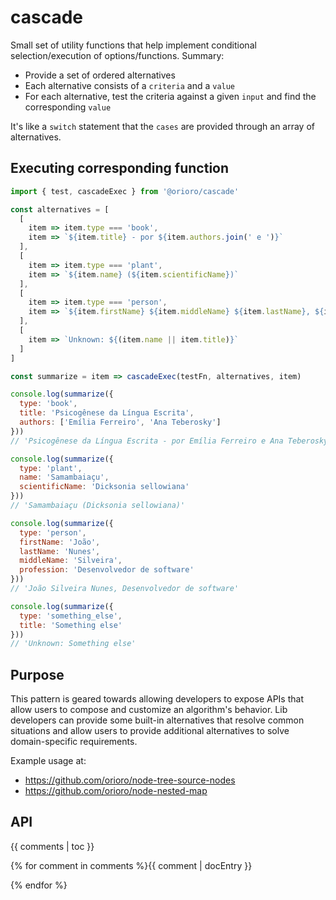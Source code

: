 # cascade

Small set of utility functions that help implement conditional selection/execution
of options/functions. Summary:
- Provide a set of ordered alternatives
- Each alternative consists of a `criteria` and a `value`
- For each alternative, test the criteria against a given `input` and find the
  corresponding `value`

It's like a `switch` statement that the `cases` are provided through an array of
alternatives.

## Executing corresponding function

```js
import { test, cascadeExec } from '@orioro/cascade'

const alternatives = [
  [
    item => item.type === 'book',
    item => `${item.title} - por ${item.authors.join(' e ')}`
  ],
  [
    item => item.type === 'plant',
    item => `${item.name} (${item.scientificName})`
  ],
  [
    item => item.type === 'person',
    item => `${item.firstName} ${item.middleName} ${item.lastName}, ${item.profession}`
  ],
  [
    item => `Unknown: ${(item.name || item.title)}`
  ]
]

const summarize = item => cascadeExec(testFn, alternatives, item)

console.log(summarize({
  type: 'book',
  title: 'Psicogênese da Língua Escrita',
  authors: ['Emília Ferreiro', 'Ana Teberosky']
}))
// 'Psicogênese da Língua Escrita - por Emília Ferreiro e Ana Teberosky'

console.log(summarize({
  type: 'plant',
  name: 'Samambaiaçu',
  scientificName: 'Dicksonia sellowiana'
}))
// 'Samambaiaçu (Dicksonia sellowiana)'

console.log(summarize({
  type: 'person',
  firstName: 'João',
  lastName: 'Nunes',
  middleName: 'Silveira',
  profession: 'Desenvolvedor de software'
}))
// 'João Silveira Nunes, Desenvolvedor de software'

console.log(summarize({
  type: 'something_else',
  title: 'Something else'
}))
// 'Unknown: Something else'
```

## Purpose

This pattern is geared towards allowing developers to expose APIs that allow users
to compose and customize an algorithm's behavior. Lib developers can provide some
built-in alternatives that resolve common situations and allow users to provide
additional alternatives to solve domain-specific requirements.

Example usage at:
- https://github.com/orioro/node-tree-source-nodes
- https://github.com/orioro/node-nested-map

## API

{{ comments | toc }}

{% for comment in comments %}{{ comment | docEntry }}

{% endfor %}


